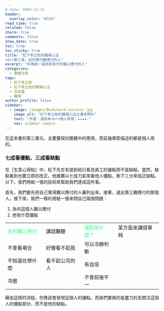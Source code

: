 ```yaml
---
# date: 9999-12-31
header:
  overlay_color: "#333"
read_time: true
related: false
share: true
comments: false
show_date: true
toc: true
toc_sticky: true
title: "松下幸之助的職場心法
<br>第三章、如何應付難應付的人"
excerpt: "利用紙一張技術來分析難以應付的人"
categories:
  - 書籍分享
tags:
  - 松下幸之助
  - 松下幸之助的職場心法
  - 日本書
  - 職場
author_profile: false
sidebar:
  - image: /images/Book/work-success.jpg
    image_alt: "松下幸之助的職場心法之書本照片"
    text: "作者：淺田卓<br>個人評價：★★★★☆"
    nav: sidebar-sample
---
```

在這本書的第三單元，主要要探討團體中的應用，而前幾章節描述的都是個人用的。

### 七成看優點、三成看缺點
在［生意心得帖］中，松下先生有提到他只看見員工的優點而不是缺點。當然，缺點看到也要立即的改正。他推薦以七成力氣來看他人優點，剩下三分來指正缺點。以下，我們用紙一張的技術來幫助我們達成這件事。

首先，我們要先把自己覺得難以應付的人羅列出來。接著，選出第三難應付的那個人。接下來，我們一樣利用紙一張來問自己兩個問題：
1. 為何這個人難以應付
2. 他有什麼優點

| |  | | |
|-|-|-|-|
|<font color="#3f8">為何難以應付</font>|講話難聽|<font color="#3f8">優點是什麼？</font>|某方面來講很單純|
|不會看場合|好像看不起我|可以冷靜判斷||
|不知道在想什麼|看不起公司的人|有自信||
|冷傲||不會前後不一||

藉由這樣的流程，你應該會發現這個人的優點。而我們要做的是盡力的去關注這個人的優點部分，而不是他的缺點。